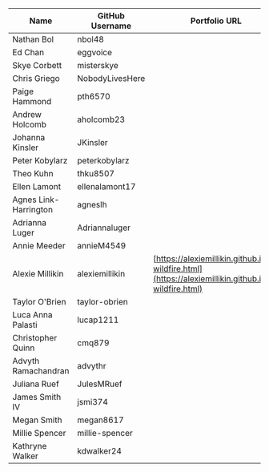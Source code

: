 | Name | GitHub Username | Portfolio URL |
| ---- | --------------- | ------------- |
| Nathan Bol | nbol48 |  |
| Ed Chan | eggvoice |  |
| Skye Corbett | misterskye |  |
| Chris Griego | NobodyLivesHere |  |
| Paige Hammond | pth6570 |  |
| Andrew Holcomb | aholcomb23 |  |
| Johanna Kinsler | JKinsler |  |
| Peter Kobylarz | peterkobylarz |  |
| Theo Kuhn | thku8507 |  |
| Ellen Lamont | ellenalamont17|  |
| Agnes Link-Harrington | agneslh |  |
| Adrianna Luger | Adriannaluger |  |
| Annie Meeder | annieM4549 |  |
| Alexie Millikin | alexiemillikin | [https://alexiemillikin.github.io/4-wildfire.html](https://alexiemillikin.github.io/4-wildfire.html) |
| Taylor O'Brien | taylor-obrien |  |
| Luca Anna Palasti | lucap1211 |  |
| Christopher Quinn | cmq879 |  |
| Advyth Ramachandran | advythr |  |
| Juliana Ruef | JulesMRuef |  |
| James Smith IV | jsmi374 |  |
| Megan Smith | megan8617 |  |
| Millie Spencer | millie-spencer |  | 
| Kathryne Walker | kdwalker24 |  |
